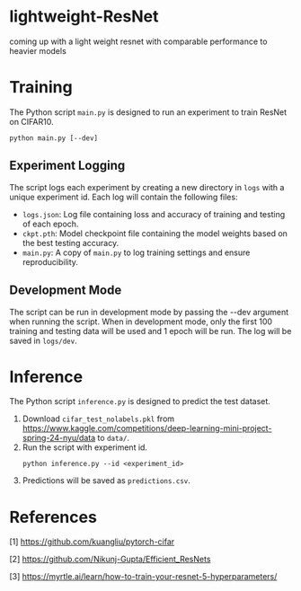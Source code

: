 # lightweight-ResNet
coming up with a light weight resnet with comparable performance to heavier models

# Training

The Python script `main.py` is designed to run an experiment to train ResNet on CIFAR10.
```
python main.py [--dev]
```

## Experiment Logging
The script logs each experiment by creating a new directory in `logs` with a unique experiment id.
Each log will contain the following files:
- `logs.json`: Log file containing loss and accuracy of training and testing of each epoch.
- `ckpt.pth`: Model checkpoint file containing the model weights based on the best testing accuracy.
- `main.py`: A copy of `main.py` to log training settings and ensure reproducibility.

## Development Mode
The script can be run in development mode by passing the --dev argument when running the script.
When in development mode, only the first 100 training and testing data will be used and 1 epoch will be run.
The log will be saved in `logs/dev`.


# Inference

The Python script `inference.py` is designed to predict the test dataset.
1. Download `cifar_test_nolabels.pkl` from https://www.kaggle.com/competitions/deep-learning-mini-project-spring-24-nyu/data to `data/`.
2. Run the script with experiment id.
    ```
    python inference.py --id <experiment_id>
    ```
3. Predictions will be saved as `predictions.csv`.

# References
[1] https://github.com/kuangliu/pytorch-cifar

[2] https://github.com/Nikunj-Gupta/Efficient_ResNets

[3] https://myrtle.ai/learn/how-to-train-your-resnet-5-hyperparameters/
